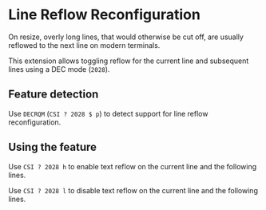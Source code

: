 # Line Reflow Reconfiguration

On resize, overly long lines, that would otherwise be cut off, are usually reflowed to the next line on modern terminals.

This extension allows toggling reflow for the current line and subsequent lines using a DEC mode (`2028`).

## Feature detection

Use `DECRQM` (`CSI ? 2028 $ p`) to detect support for line reflow reconfiguration.

## Using the feature

Use `CSI ? 2028 h` to enable text reflow on the current line and the following lines.

Use `CSI ? 2028 l` to disable text reflow on the current line and the following lines.

